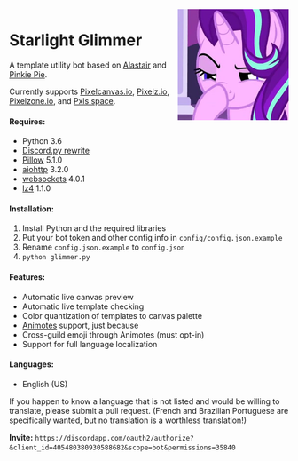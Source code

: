 <img align="right" width="200" height="200" src="avatar.jpg">

# Starlight Glimmer
A template utility bot based on [Alastair](Make-Alastair-Great-Again) and [Pinkie Pie](https://pastebin.com/Tg1p5AnW).

Currently supports [Pixelcanvas.io](http://pixelcanvas.io/), [Pixelz.io](http://pixelz.io/), [Pixelzone.io](http://pixelzone.io/), and [Pxls.space](http://pxls.space/).

#### Requires:
- Python 3.6
- [Discord.py rewrite](https://github.com/Rapptz/discord.py/tree/rewrite)
- [Pillow](https://pillow.readthedocs.io/en/latest/installation.html) 5.1.0
- [aiohttp](https://aiohttp.readthedocs.io/en/stable/) 3.2.0
- [websockets](https://pypi.org/project/websockets/) 4.0.1
- [lz4](https://github.com/python-lz4/python-lz4) 1.1.0

#### Installation:
1. Install Python and the required libraries
2. Put your bot token and other config info in `config/config.json.example`
3. Rename `config.json.example` to `config.json`
4. `python glimmer.py`

#### Features:
- Automatic live canvas preview
- Automatic live template checking
- Color quantization of templates to canvas palette
- [Animotes](https://github.com/ev1l0rd/animotes) support, just because
- Cross-guild emoji through Animotes (must opt-in)
- Support for full language localization

#### Languages:
- English (US)

If you happen to know a language that is not listed and would be willing to translate, please submit a pull request. (French and Brazilian Portuguese are specifically wanted, but no translation is a worthless translation!)

**Invite:** `https://discordapp.com/oauth2/authorize?&client_id=405480380930588682&scope=bot&permissions=35840`

[avatar]: avatar.jpg